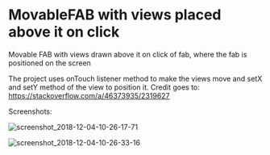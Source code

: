 # MovableFAB with views placed above it on click
Movable FAB with views drawn above it on click of fab, where the fab is positioned on the screen

The project uses onTouch listener method to make the views move and setX and setY method of the view to position it.
Credit goes to: https://stackoverflow.com/a/46373935/2319627

Screenshots:

![screenshot_2018-12-04-10-26-17-71](https://user-images.githubusercontent.com/7626910/49439819-10bb8c00-f7e8-11e8-9036-4b10c6f22eed.png)

![screenshot_2018-12-04-10-26-33-16](https://user-images.githubusercontent.com/7626910/49439820-10bb8c00-f7e8-11e8-8062-a6ebfe0a195a.png)

